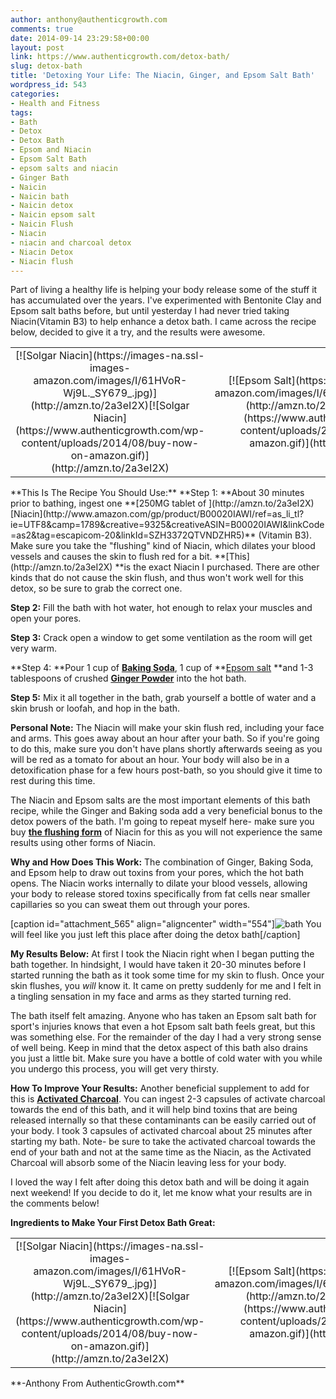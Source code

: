 ```yaml
---
author: anthony@authenticgrowth.com
comments: true
date: 2014-09-14 23:29:58+00:00
layout: post
link: https://www.authenticgrowth.com/detox-bath/
slug: detox-bath
title: 'Detoxing Your Life: The Niacin, Ginger, and Epsom Salt Bath'
wordpress_id: 543
categories:
- Health and Fitness
tags:
- Bath
- Detox
- Detox Bath
- Epsom and Niacin
- Epsom Salt Bath
- epsom salts and niacin
- Ginger Bath
- Naicin
- Naicin bath
- Naicin detox
- Naicin epsom salt
- Naicin Flush
- Niacin
- niacin and charcoal detox
- Niacin Detox
- Niacin flush
---
```


Part of living a healthy life is helping your body release some of the stuff it has accumulated over the years. I've experimented with Bentonite Clay and Epsom salt baths before, but until yesterday I had never tried taking Niacin(Vitamin B3) to help enhance a detox bath. I came across the recipe below, decided to give it a try, and the results were awesome.<!-- more -->
<table >
<tbody >
<tr align="center" >

<td >[![Solgar Niacin](https://images-na.ssl-images-amazon.com/images/I/61HVoR-Wj9L._SY679_.jpg)](http://amzn.to/2a3eI2X)[![Solgar Niacin](https://www.authenticgrowth.com/wp-content/uploads/2014/08/buy-now-on-amazon.gif)](http://amzn.to/2a3eI2X)
</td>

<td >[![Epsom Salt](https://images-na.ssl-images-amazon.com/images/I/61HxeLTY7GL._SX522_.jpg)](http://amzn.to/29Zyjq3)[![Epsom Salt](https://www.authenticgrowth.com/wp-content/uploads/2014/08/buy-now-on-amazon.gif)](http://amzn.to/29Zyjq3)
</td>

<td >[![Ginger Powder](https://images-na.ssl-images-amazon.com/images/I/81xbDy8A3AL._SY679_.jpg)](http://amzn.to/2a3fvky)[![Ginger Powder](https://www.authenticgrowth.com/wp-content/uploads/2014/08/buy-now-on-amazon.gif)](http://amzn.to/2a3fvky)
</td>

<td >[![Baking Powder](https://images-na.ssl-images-amazon.com/images/I/91YtVQQxtiL._SY679_.jpg)](http://amzn.to/2a3fixM)[![Baking Powder](https://www.authenticgrowth.com/wp-content/uploads/2014/08/buy-now-on-amazon.gif)](http://amzn.to/2a3fixM)
</td>
</tr>
</tbody>
</table>
**This Is The Recipe You Should Use:**
**Step 1: **About 30 minutes prior to bathing, ingest one **[250MG tablet of ](http://amzn.to/2a3eI2X)[Niacin](http://www.amazon.com/gp/product/B00020IAWI/ref=as_li_tl?ie=UTF8&camp=1789&creative=9325&creativeASIN=B00020IAWI&linkCode=as2&tag=escapicom-20&linkId=SZH3372QTVNDZHR5)** (Vitamin B3). Make sure you take the "flushing" kind of Niacin, which dilates your blood vessels and causes the skin to flush red for a bit. **[This](http://amzn.to/2a3eI2X) **is the exact Niacin I purchased. There are other kinds that do not cause the skin flush, and thus won't work well for this detox, so be sure to grab the correct one.

**Step 2:** Fill the bath with hot water, hot enough to relax your muscles and open your pores.

**Step 3:** Crack open a window to get some ventilation as the room will get very warm.

**Step 4: **Pour 1 cup of **[Baking Soda](http://amzn.to/2a3fixM)**, 1 cup of **[Epsom salt](http://amzn.to/29Zyjq3) **and 1-3 tablespoons of crushed **[Ginger Powder](http://amzn.to/2a3fvky)** into the hot bath.

**Step 5:** Mix it all together in the bath, grab yourself a bottle of water and a skin brush or loofah, and hop in the bath.



**Personal Note:** The Niacin will make your skin flush red, including your face and arms. This goes away about an hour after your bath. So if you're going to do this, make sure you don't have plans shortly afterwards seeing as you will be red as a tomato for about an hour. Your body will also be in a detoxification phase for a few hours post-bath, so you should give it time to rest during this time.

The Niacin and Epsom salts are the most important elements of this bath recipe, while the Ginger and Baking soda add a very beneficial bonus to the detox powers of the bath. I'm going to repeat myself here- make sure you buy **[the flushing form](http://amzn.to/2a3eI2X)** of Niacin for this as you will not experience the same results using other forms of Niacin.

**Why and How Does This Work:**
The combination of Ginger, Baking Soda, and Epsom help to draw out toxins from your pores, which the hot bath opens. The Niacin works internally to dilate your blood vessels, allowing your body to release stored toxins specifically from fat cells near smaller capillaries so you can sweat them out through your pores.

[caption id="attachment_565" align="aligncenter" width="554"]![bath](http://www.authenticgrowth.com/wp-content/uploads/2014/09/bath.jpg) You will feel like you just left this place after doing the detox bath[/caption]

**My Results Below:**
At first I took the Niacin right when I began putting the bath together. In hindsight, I would have taken it 20-30 minutes before I started running the bath as it took some time for my skin to flush. Once your skin flushes, you _will_ know it. It came on pretty suddenly for me and I felt in a tingling sensation in my face and arms as they started turning red.

The bath itself felt amazing. Anyone who has taken an Epsom salt bath for sport's injuries knows that even a hot Epsom salt bath feels great, but this was something else. For the remainder of the day I had a very strong sense of well being. Keep in mind that the detox aspect of this bath also drains you just a little bit. Make sure you have a bottle of cold water with you while you undergo this process, you will get very thirsty.

**How To Improve Your Results:** Another beneficial supplement to add for this is **[Activated Charcoal](http://amzn.to/2aiURib)**. You can ingest 2-3 capsules of activate charcoal towards the end of this bath, and it will help bind toxins that are being released internally so that these contaminants can be easily carried out of your body. I took 3 capsules of activated charcoal about 25 minutes after starting my bath. Note- be sure to take the activated charcoal towards the end of your bath and not at the same time as the Niacin, as the Activated Charcoal will absorb some of the Niacin leaving less for your body.

I loved the way I felt after doing this detox bath and will be doing it again next weekend! If you decide to do it, let me know what your results are in the comments below!

**Ingredients to Make Your First Detox Bath Great:**
<table >
<tbody >
<tr align="center" >

<td >[![Solgar Niacin](https://images-na.ssl-images-amazon.com/images/I/61HVoR-Wj9L._SY679_.jpg)](http://amzn.to/2a3eI2X)[![Solgar Niacin](https://www.authenticgrowth.com/wp-content/uploads/2014/08/buy-now-on-amazon.gif)](http://amzn.to/2a3eI2X)
</td>

<td >[![Epsom Salt](https://images-na.ssl-images-amazon.com/images/I/61HxeLTY7GL._SX522_.jpg)](http://amzn.to/29Zyjq3)[![Epsom Salt](https://www.authenticgrowth.com/wp-content/uploads/2014/08/buy-now-on-amazon.gif)](http://amzn.to/29Zyjq3)
</td>

<td >[![Ginger Powder](https://images-na.ssl-images-amazon.com/images/I/81xbDy8A3AL._SY679_.jpg)](http://amzn.to/2a3fvky)[![Ginger Powder](https://www.authenticgrowth.com/wp-content/uploads/2014/08/buy-now-on-amazon.gif)](http://amzn.to/2a3fvky)
</td>

<td >[![Baking Powder](https://images-na.ssl-images-amazon.com/images/I/91YtVQQxtiL._SY679_.jpg)](http://amzn.to/2a3fixM)[![Baking Powder](https://www.authenticgrowth.com/wp-content/uploads/2014/08/buy-now-on-amazon.gif)](http://amzn.to/2a3fixM)
</td>
</tr>
</tbody>
</table>
**-Anthony From AuthenticGrowth.com**


